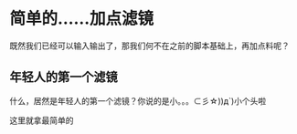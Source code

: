 # 简单的……加点滤镜

既然我们已经可以输入输出了，那我们何不在之前的脚本基础上，再加点料呢？

## 年轻人的第一个滤镜

什么，居然是年轻人的第一个滤镜？你说的是小。。。⊂彡☆\)\)д\`\)小个头啦

这里就拿最简单的

